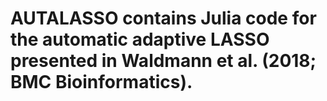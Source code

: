 # AUTALASSO contains Julia code for the automatic adaptive LASSO presented in Waldmann et al. (2018; BMC Bioinformatics).
